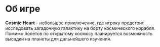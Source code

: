 # Об игре
**Cosmic Heart** - небольшое приключение, где игроку предстоит исследовать загадочную галактику на борту космического корабля. Помимо полетов по открытому космосу планируется возможность высадки на планеты для дальнейшего изучения.